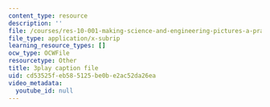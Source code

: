 ```yaml
---
content_type: resource
description: ''
file: /courses/res-10-001-making-science-and-engineering-pictures-a-practical-guide-to-presenting-your-work-spring-2016/cd53525feb585125be0be2ac52da26ea_37CbZdeh_lU.vtt
file_type: application/x-subrip
learning_resource_types: []
ocw_type: OCWFile
resourcetype: Other
title: 3play caption file
uid: cd53525f-eb58-5125-be0b-e2ac52da26ea
video_metadata:
  youtube_id: null
---
```

